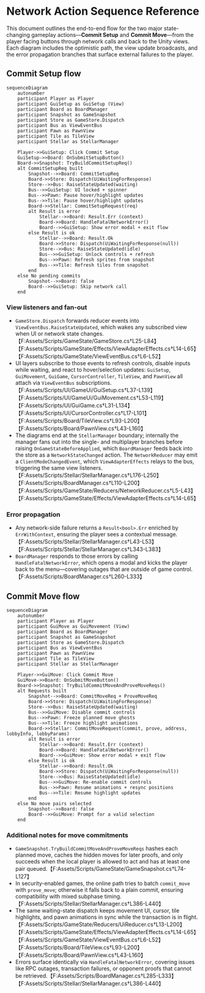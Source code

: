 # Network Action Sequence Reference

This document outlines the end-to-end flow for the two major state-changing gameplay actions—**Commit Setup** and **Commit Move**—from the player facing buttons through network calls and back to the Unity views. Each diagram includes the optimistic path, the view update broadcasts, and the error propagation branches that surface external failures to the player.

## Commit Setup flow

```mermaid
sequenceDiagram
    autonumber
    participant Player as Player
    participant GuiSetup as GuiSetup (View)
    participant Board as BoardManager
    participant Snapshot as GameSnapshot
    participant Store as GameStore.Dispatch
    participant Bus as ViewEventBus
    participant Pawn as PawnView
    participant Tile as TileView
    participant Stellar as StellarManager

    Player->>GuiSetup: Click Commit Setup
    GuiSetup->>Board: OnSubmitSetupButton()
    Board->>Snapshot: TryBuildCommitSetupReq()
    alt CommitSetupReq built
        Snapshot-->>Board: CommitSetupReq
        Board->>Store: Dispatch(UiWaitingForResponse)
        Store-->>Bus: RaiseStateUpdated(waiting)
        Bus-->>GuiSetup: UI locked + spinner
        Bus-->>Pawn: Pause hover/highlight updates
        Bus-->>Tile: Pause hover/highlight updates
        Board->>Stellar: CommitSetupRequest(req)
        alt Result is error
            Stellar-->>Board: Result.Err (context)
            Board->>Board: HandleFatalNetworkError()
            Board-->>GuiSetup: Show error modal + exit flow
        else Result is ok
            Stellar-->>Board: Result.Ok
            Board->>Store: Dispatch(UiWaitingForResponse(null))
            Store-->>Bus: RaiseStateUpdated(idle)
            Bus-->>GuiSetup: Unlock controls + refresh
            Bus-->>Pawn: Refresh sprites from snapshot
            Bus-->>Tile: Refresh tiles from snapshot
        end
    else No pending commits
        Snapshot-->>Board: false
        Board-->>GuiSetup: Skip network call
    end
```

### View listeners and fan-out

* `GameStore.Dispatch` forwards reducer events into `ViewEventBus.RaiseStateUpdated`, which wakes any subscribed view when UI or network state changes.【F:Assets/Scripts/GameState/GameStore.cs†L25-L84】【F:Assets/Scripts/GameState/Effects/ViewAdapterEffects.cs†L14-L65】【F:Assets/Scripts/GameState/ViewEventBus.cs†L6-L52】
* UI layers subscribe to those events to refresh controls, disable inputs while waiting, and react to hover/selection updates: `GuiSetup`, `GuiMovement`, `GuiGame`, `CursorController`, `TileView`, and `PawnView` all attach via `ViewEventBus` subscriptions.【F:Assets/Scripts/UI/GameUi/GuiSetup.cs†L37-L139】【F:Assets/Scripts/UI/GameUi/GuiMovement.cs†L53-L119】【F:Assets/Scripts/UI/GuiGame.cs†L31-L134】【F:Assets/Scripts/UI/CursorController.cs†L17-L101】【F:Assets/Scripts/Board/TileView.cs†L93-L200】【F:Assets/Scripts/Board/PawnView.cs†L43-L160】
* The diagrams end at the `StellarManager` boundary; internally the manager fans out into the single- and multiplayer branches before raising `OnGameStateBeforeApplied`, which `BoardManager` feeds back into the store as a `NetworkStateChanged` action. The `NetworkReducer` may emit a `ClientModeChangedEvent`, which `ViewAdapterEffects` relays to the bus, triggering the same view listeners.【F:Assets/Scripts/Stellar/StellarManager.cs†L176-L250】【F:Assets/Scripts/BoardManager.cs†L110-L200】【F:Assets/Scripts/GameState/Reducers/NetworkReducer.cs†L5-L43】【F:Assets/Scripts/GameState/Effects/ViewAdapterEffects.cs†L14-L65】

### Error propagation

* Any network-side failure returns a `Result<bool>.Err` enriched by `ErrWithContext`, ensuring the player sees a contextual message.【F:Assets/Scripts/Stellar/StellarManager.cs†L43-L53】【F:Assets/Scripts/Stellar/StellarManager.cs†L343-L383】
* `BoardManager` responds to those errors by calling `HandleFatalNetworkError`, which opens a modal and kicks the player back to the menu—covering outages that are outside of game control.【F:Assets/Scripts/BoardManager.cs†L260-L333】

## Commit Move flow

```mermaid
sequenceDiagram
    autonumber
    participant Player as Player
    participant GuiMove as GuiMovement (View)
    participant Board as BoardManager
    participant Snapshot as GameSnapshot
    participant Store as GameStore.Dispatch
    participant Bus as ViewEventBus
    participant Pawn as PawnView
    participant Tile as TileView
    participant Stellar as StellarManager

    Player->>GuiMove: Click Commit Move
    GuiMove->>Board: OnSubmitMoveButton()
    Board->>Snapshot: TryBuildCommitMoveAndProveMoveReqs()
    alt Requests built
        Snapshot-->>Board: CommitMoveReq + ProveMoveReq
        Board->>Store: Dispatch(UiWaitingForResponse)
        Store-->>Bus: RaiseStateUpdated(waiting)
        Bus-->>GuiMove: Disable commit controls
        Bus-->>Pawn: Freeze planned move ghosts
        Bus-->>Tile: Freeze highlight animations
        Board->>Stellar: CommitMoveRequest(commit, prove, address, lobbyInfo, lobbyParams)
        alt Result is error
            Stellar-->>Board: Result.Err (context)
            Board->>Board: HandleFatalNetworkError()
            Board-->>GuiMove: Show error modal + exit flow
        else Result is ok
            Stellar-->>Board: Result.Ok
            Board->>Store: Dispatch(UiWaitingForResponse(null))
            Store-->>Bus: RaiseStateUpdated(idle)
            Bus-->>GuiMove: Re-enable commit controls
            Bus-->>Pawn: Resume animations + resync positions
            Bus-->>Tile: Resume highlight updates
        end
    else No move pairs selected
        Snapshot-->>Board: false
        Board-->>GuiMove: Prompt for a valid selection
    end
```

### Additional notes for move commitments

* `GameSnapshot.TryBuildCommitMoveAndProveMoveReqs` hashes each planned move, caches the hidden moves for later proofs, and only succeeds when the local player is allowed to act and has at least one pair queued.【F:Assets/Scripts/GameState/GameSnapshot.cs†L74-L127】
* In security-enabled games, the online path tries to batch `commit_move` with `prove_move`; otherwise it falls back to a plain commit, ensuring compatibility with mixed subphase timing.【F:Assets/Scripts/Stellar/StellarManager.cs†L386-L440】
* The same waiting-state dispatch keeps movement UI, cursor, tile highlights, and pawn animations in sync while the transaction is in flight.【F:Assets/Scripts/GameState/Reducers/UiReducer.cs†L13-L200】【F:Assets/Scripts/GameState/Effects/ViewAdapterEffects.cs†L14-L65】【F:Assets/Scripts/GameState/ViewEventBus.cs†L6-L52】【F:Assets/Scripts/Board/TileView.cs†L93-L200】【F:Assets/Scripts/Board/PawnView.cs†L43-L160】
* Errors surface identically via `HandleFatalNetworkError`, covering issues like RPC outages, transaction failures, or opponent proofs that cannot be retrieved.【F:Assets/Scripts/BoardManager.cs†L285-L333】【F:Assets/Scripts/Stellar/StellarManager.cs†L386-L440】

```
